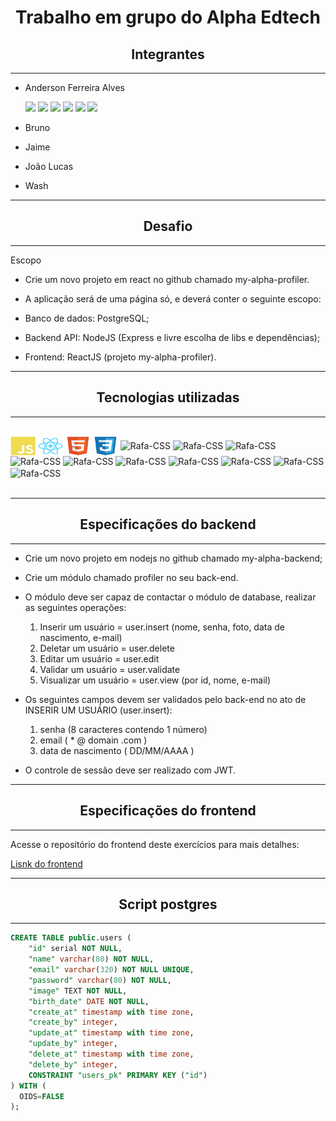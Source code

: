 
<h1 align="center">Trabalho em grupo do Alpha Edtech</h1>

<h2 align="center">Integrantes</h2>

---

- Anderson Ferreira Alves

    <a href="" target="_blank"><img src="https://img.shields.io/badge/YouTube-FF0000?style=for-the-badge&logo=youtube&logoColor=white" target="_blank"></a>
    <a href="" target="_blank"><img src="https://img.shields.io/badge/-Instagram-%23E4405F?style=for-the-badge&logo=instagram&logoColor=white" target="_blank"></a>
 	  <a href="" target="_blank"><img src="https://img.shields.io/badge/Twitch-9146FF?style=for-the-badge&logo=twitch&logoColor=white" target="_blank"></a>
    <a href="" target="_blank"><img src="https://img.shields.io/badge/Discord-7289DA?style=for-the-badge&logo=discord&logoColor=white" target="_blank"></a>
    <a href = ""><img src="https://img.shields.io/badge/-Gmail-%23333?style=for-the-badge&logo=gmail&logoColor=white" target="_blank"></a>
    <a href="" target="_blank"><img src="https://img.shields.io/badge/-LinkedIn-%230077B5?style=for-the-badge&logo=linkedin&logoColor=white" target="_blank"></a>

- Bruno



- Jaime



- João Lucas



- Wash

---
<h2 align="center">Desafio</h2>

---

Escopo

- Crie um novo projeto em react no github chamado my-alpha-profiler.
- A aplicação será de uma página só, e deverá conter o seguinte escopo:


- Banco de dados: PostgreSQL;
- Backend API: NodeJS (Express e livre escolha de libs e dependências);
- Frontend: ReactJS (projeto my-alpha-profiler).

---
<h2 align="center">Tecnologias utilizadas</h2>

---

<div style="display: inline_block"><br>
  <img align="center" alt="Rafa-Js" height="30" width="40" src="https://raw.githubusercontent.com/devicons/devicon/master/icons/javascript/javascript-plain.svg">
  <img align="center" alt="Rafa-React" height="30" width="40" src="https://raw.githubusercontent.com/devicons/devicon/master/icons/react/react-original.svg">
  <img align="center" alt="Rafa-HTML" height="30" width="40" src="https://raw.githubusercontent.com/devicons/devicon/master/icons/html5/html5-original.svg">
  <img align="center" alt="Rafa-CSS" height="30" width="40" src="https://raw.githubusercontent.com/devicons/devicon/master/icons/css3/css3-original.svg">
  <img align="center" alt="Rafa-CSS" height="30" width="40" src="https://cdn.jsdelivr.net/gh/devicons/devicon/icons/figma/figma-original.svg" />
  <img align="center" alt="Rafa-CSS" height="30" width="40" src="https://cdn.jsdelivr.net/gh/devicons/devicon/icons/git/git-original.svg" />
  <img align="center" alt="Rafa-CSS" height="30" width="40" src="https://cdn.jsdelivr.net/gh/devicons/devicon/icons/express/express-original-wordmark.svg" />
  <img align="center" alt="Rafa-CSS" height="30" width="40" src="https://cdn.jsdelivr.net/gh/devicons/devicon/icons/postgresql/postgresql-original-wordmark.svg" />
  <img align="center" alt="Rafa-CSS" height="30" width="40" src="https://cdn.jsdelivr.net/gh/devicons/devicon/icons/vscode/vscode-original.svg" />
  <img align="center" alt="Rafa-CSS" height="30" width="40" src="https://cdn.jsdelivr.net/gh/devicons/devicon/icons/npm/npm-original-wordmark.svg" />
  <img align="center" alt="Rafa-CSS" height="30" width="40" src="https://cdn.jsdelivr.net/gh/devicons/devicon/icons/nodejs/nodejs-original-wordmark.svg" />
  <img align="center" alt="Rafa-CSS" height="30" width="40" src="https://cdn.jsdelivr.net/gh/devicons/devicon/icons/nginx/nginx-original.svg" />
  <img align="center" alt="Rafa-CSS" height="30" width="40" src="https://cdn.jsdelivr.net/gh/devicons/devicon/icons/github/github-original.svg" />
  <img align="center" alt="Rafa-CSS" height="30" width="40" src="https://cdn.jsdelivr.net/gh/devicons/devicon/icons/eslint/eslint-original-wordmark.svg" />
</div>

<br/>

---
<h2 align="center">Especificações do backend</h2>

---

- Crie um novo projeto em nodejs no github chamado my-alpha-backend;
- Crie um módulo chamado profiler no seu back-end.


- O módulo deve ser capaz de contactar o módulo de database, realizar as seguintes operações:

  1. Inserir um usuário = user.insert (nome, senha, foto, data de nascimento, e-mail)
  2. Deletar um usuário = user.delete
  3. Editar um usuário = user.edit
  4. Validar um usuário = user.validate
  5. Visualizar um usuário = user.view (por id, nome, e-mail)

- Os seguintes campos devem ser validados pelo back-end no ato de INSERIR UM USUÁRIO (user.insert):

  1. senha (8 caracteres contendo 1 número)
  2. email ( * @ domain .com )
  2. data de nascimento ( DD/MM/AAAA )

- O controle de sessão deve ser realizado com JWT.

---
<h2 align="center">Especificações do frontend</h2>

---

  Acesse o repositório do frontend deste exercícios para mais detalhes:

[Lisnk do frontend](https://github.com/AndersonFerreiraAlves007/my-alpha-profiler)

---
<h2 align="center">Script postgres</h2>

---

```SQL
CREATE TABLE public.users (
	"id" serial NOT NULL,
	"name" varchar(80) NOT NULL,
	"email" varchar(320) NOT NULL UNIQUE,
	"password" varchar(80) NOT NULL,
	"image" TEXT NOT NULL,
	"birth_date" DATE NOT NULL,
	"create_at" timestamp with time zone,
	"create_by" integer,
	"update_at" timestamp with time zone,
	"update_by" integer,
	"delete_at" timestamp with time zone,
	"delete_by" integer,
	CONSTRAINT "users_pk" PRIMARY KEY ("id")
) WITH (
  OIDS=FALSE
);
```
